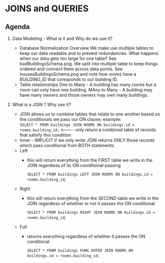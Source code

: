 # JOINS and QUERIES

## Agenda

1. Data Modeling - What is it and Why do we use it?
    - Database Normalization Overview 
        We make use multiple tables to keep our data readable and to prevent redundancies.
        What happens when our data gets too large for one table?  See badBuildingsSchema.png.
        We split into multiple table to keep things ordered and connect them across data points.  See housesBuildingsSchema.png and note how rooms have a BUILDING_ID that coresponds to our building ID.
    - Table relationships
        One to Many -  A building has many rooms but a room can only have one building.
        MAny to Many - A building may have many owners and those owners may own many buildings.
  
2. What is a JOIN ?  Why use it?
    - JOIN allows us to combine tables that relate to one another based on the conditionals we pass our ON clause;
        example:  
            `SELECT * FROM buildings JOIN ROOMS
                ON buildings.id = rooms.building_id;`   <---- only return a combined table of records that satisfy this condition
    - Inner - IMPLICIT if we only write JOIN
        returns ONLY those records which pass conditional from BOTH statements
    - Left
        - this will return everything from the FIRST table we write in the JOIN 
            regardless of its ON coniditoinal passing
             
             `SELECT * FROM buildings LEFT JOIN ROOMS
                ON buildings.id = rooms.building_id`;
    - Right
        - this will return everything from the SECOND table we write in the JOIN
            regardless of whether or not it passes the ON conditional
             
             `SELECT * FROM buildings RIGHT JOIN ROOMS
                ON buildings.id = rooms.building_id`;
    - Full 
        - returns everything regardless of whether it passes the ON conditional
          
             `SELECT * FROM buildings FUKK OUTER JOIN ROOMS
                ON buildings.id = rooms.building_id`;


    
